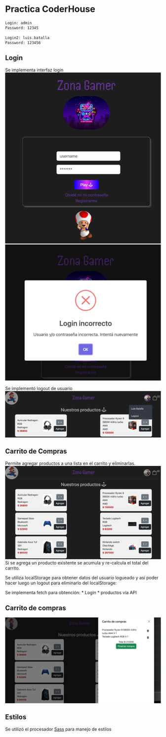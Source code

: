 # Practica CoderHouse
    Login: admin
    Password: 12345

    Login2: luis.batalla
    Password: 123456


## Login
Se implementa interfaz login
![login](./img/doc/Login-Desktop.png)
![login-error](./img/doc/login-error.png)

Se implementó logout de usuario
![logout](./img/doc/portada-login-logout.png)

## Carrito de Compras
Permite agregar productos a una lista en el carrito y eliminarlas.
![](./img/doc/portada-productos.png)
Si se agrega un producto existente se acumula y re-calcula el total del carrito.


Se utiliza localStorage para obtener datos del usuario logueado y asi poder hacer luego un logout para eliminarlo del localStorage:

Se implementa fetch para obtención:
    * Login
    * productos vía API

## Carrito de compras
![Carrito de Compra](./img/doc/carrito.png)

## Estilos
Se utilizó el procesador [Sass]("https://sass-lang.com/") para manejo de estilos
